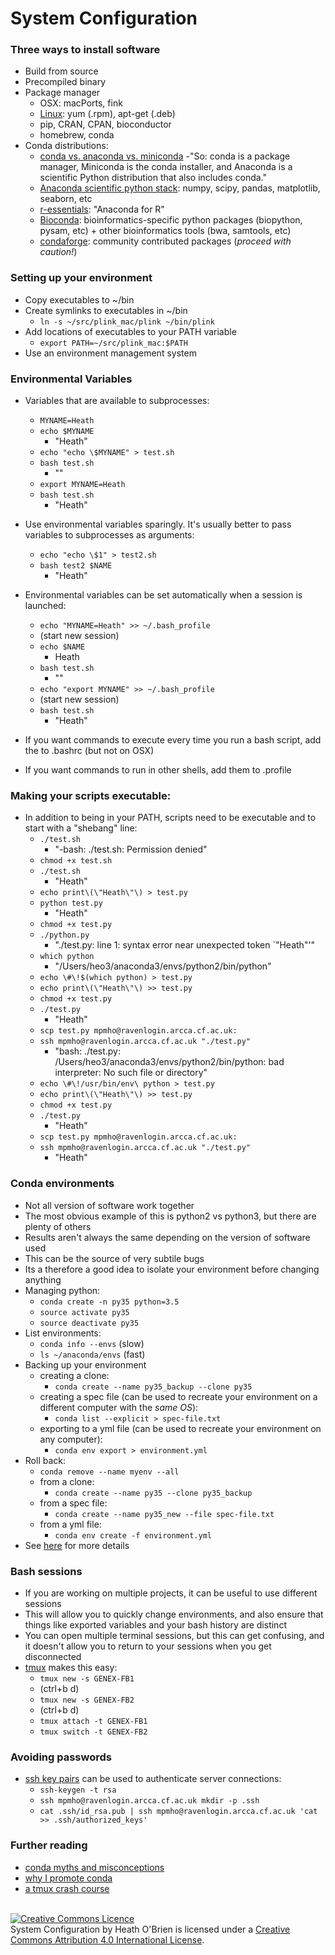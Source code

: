 # System Configuration
### Three ways to install software
- Build from source
- Precompiled binary
- Package manager
    - OSX: macPorts, fink
    - [Linux](https://www.digitalocean.com/community/tutorials/package-management-basics-apt-yum-dnf-pkg): yum (.rpm), apt-get (.deb)
    - pip, CRAN, CPAN, bioconductor
    - homebrew, conda
- Conda distributions:
    - [conda vs. anaconda vs. miniconda](https://bioconda.github.io/faqs.html#conda-anaconda-minconda)
        -"So: conda is a package manager, Miniconda is the conda installer, and Anaconda is a scientific Python distribution that also includes conda."
    - [Anaconda scientific python stack](https://docs.anaconda.com/anaconda/packages/pkg-docs): numpy, scipy, pandas, matplotlib, seaborn, etc
    - [r-essentials](https://conda.io/docs/user-guide/tasks/use-r-with-conda.html): "Anaconda for R"
    - [Bioconda](https://bioconda.github.io): bioinformatics-specific python packages (biopython, pysam, etc) + other bioinformatics tools (bwa, samtools, etc)
    - [condaforge](https://conda-forge.org): community contributed packages (*proceed with caution!*)

### Setting up your environment
- Copy executables to ~/bin
- Create symlinks to executables in ~/bin
    - ```ln -s ~/src/plink_mac/plink ~/bin/plink```
- Add locations of executables to your PATH variable
    - ```export PATH=~/src/plink_mac:$PATH```
- Use an environment management system

### Environmental Variables
- Variables that are available to subprocesses:
    - ```MYNAME=Heath```
    - ```echo $MYNAME```
        - "Heath"
    - ```echo "echo \$MYNAME" > test.sh```
    - ```bash test.sh```
        - ""
    - ```export MYNAME=Heath```
    - ```bash test.sh```
        - "Heath"
- Use environmental variables sparingly. It's usually better to pass variables to subprocesses as arguments:
    - ```echo "echo \$1" > test2.sh```
    - ```bash test2 $NAME```
        - "Heath"

- Environmental variables can be set automatically when a session is launched:
    - ```echo "MYNAME=Heath" >> ~/.bash_profile```
    - (start new session)
    - ```echo $NAME```
        - Heath
    - ```bash test.sh```
        - ""
    - ```echo "export MYNAME" >> ~/.bash_profile```
    - (start new session)
    - ```bash test.sh```
        - "Heath"
- If you want commands to execute every time you run a bash script, add the to .bashrc (but not on OSX)
- If you want commands to run in other shells, add them to .profile

### Making your scripts executable:
- In addition to being in your PATH, scripts need to be executable and to start with a "shebang" line:
    - ```./test.sh```
        - "-bash: ./test.sh: Permission denied"
    - ```chmod +x test.sh```
    - ```./test.sh```
        - "Heath"
    - ```echo print\(\"Heath\"\) > test.py```
    - ```python test.py```
        - "Heath"
    - ```chmod +x test.py```
    - ```./python.py```
        - "./test.py: line 1: syntax error near unexpected token `"Heath"'"  
    - ```which python```
        - "/Users/heo3/anaconda3/envs/python2/bin/python"
    - ```echo \#\!$(which python) > test.py```
    - ```echo print\(\"Heath\"\) >> test.py``` 
    - ```chmod +x test.py```
    - ```./test.py```
        - "Heath"
    - ```scp test.py mpmho@ravenlogin.arcca.cf.ac.uk:```
    - ```ssh mpmho@ravenlogin.arcca.cf.ac.uk "./test.py"```
        - "bash: ./test.py: /Users/heo3/anaconda3/envs/python2/bin/python: bad interpreter: No such file or directory"
    - ```echo \#\!/usr/bin/env\ python > test.py```
    - ```echo print\(\"Heath\"\) >> test.py``` 
    - ```chmod +x test.py```
    - ```./test.py```
       - "Heath"
    - ```scp test.py mpmho@ravenlogin.arcca.cf.ac.uk:```
    - ```ssh mpmho@ravenlogin.arcca.cf.ac.uk "./test.py"```
       - "Heath"

### Conda environments
- Not all version of software work together
- The most obvious example of this is python2 vs python3, but there are plenty of others
- Results aren't always the same depending on the version of software used
- This can be the source of very subtile bugs
- Its a therefore a good idea to isolate your environment before changing anything
- Managing python:
    - ```conda create -n py35 python=3.5```
    - ```source activate py35```
    - ```source deactivate py35```
- List environments:
    - ```conda info --envs``` (slow)
    - ```ls ~/anaconda/envs``` (fast)
- Backing up your environment
    - creating a clone:
        - ```conda create --name py35_backup --clone py35```
    - creating a spec file (can be used to recreate your environment on a different computer with the *same OS*):
        - ```conda list --explicit > spec-file.txt```
    - exporting to a yml file (can be used to recreate your environment on any computer):
        - ```conda env export > environment.yml```
- Roll back:
    - ```conda remove --name myenv --all```
    - from a clone:
        - ```conda create --name py35 --clone py35_backup```
    - from a spec file:
        - ```conda create --name py35_new --file spec-file.txt```
    - from a yml file:
        - ```conda env create -f environment.yml```
- See [here](https://conda.io/docs/user-guide/tasks/manage-environments.html) for more details

### Bash sessions
- If you are working on multiple projects, it can be useful to use different sessions
- This will allow you to quickly change environments, and also ensure that things like exported variables and your bash history are distinct
- You can open multiple terminal sessions, but this can get confusing, and it doesn't allow you to return to your sessions when you get disconnected
- [tmux](https://gist.github.com/MohamedAlaa/2961058) makes this easy:
    - ```tmux new -s GENEX-FB1```
    - (ctrl+b d)
    - ```tmux new -s GENEX-FB2```
    - (ctrl+b d)
    - ```tmux attach -t GENEX-FB1```
    - ```tmux switch -t GENEX-FB2```

### <a name="ssh_key"></a>Avoiding passwords
- [ssh key pairs](http://www.linuxproblem.org/art_9.html) can be used to authenticate server connections:
    - ```ssh-keygen -t rsa```
    - ```ssh mpmho@ravenlogin.arcca.cf.ac.uk mkdir -p .ssh```
    - ```cat .ssh/id_rsa.pub | ssh mpmho@ravenlogin.arcca.cf.ac.uk 'cat >> .ssh/authorized_keys'```
    
### Further reading
- [conda myths and misconceptions](https://jakevdp.github.io/blog/2016/08/25/conda-myths-and-misconceptions)
- [why I promote conda](http://technicaldiscovery.blogspot.co.uk/2013/12/why-i-promote-conda.html)
- [a tmux crash course](https://robots.thoughtbot.com/a-tmux-crash-course)

<br>
<a rel="license" href="http://creativecommons.org/licenses/by/4.0/"><img alt="Creative Commons Licence" style="border-width:0" src="https://i.creativecommons.org/l/by/4.0/88x31.png" /></a><br /><span xmlns:dct="http://purl.org/dc/terms/" href="http://purl.org/dc/dcmitype/Text" property="dct:title" rel="dct:type">System Configuration</span> by <span xmlns:cc="http://creativecommons.org/ns#" property="cc:attributionName">Heath O'Brien</span> is licensed under a <a rel="license" href="http://creativecommons.org/licenses/by/4.0/">Creative Commons Attribution 4.0 International License</a>.